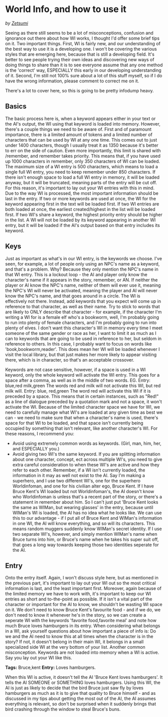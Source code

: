 # World Info, and how to use it

*by [Zetsumi](https://play.aidungeon.io/main/profile?username=Zetsumi)*

Seeing as there still seems to be a lot of misconceptions, confusion and ignorance out there about how WI works, I thought I'd offer some brief tips on it.
Two important things.
First, WI is fairly new, and our understanding of the best way to use it is a developing one.
I won't be covering the various styles that are emerging here, because that is still a developing field.
It's better to see people trying their own ideas and discovering new ways of doing things to share than it is to see everyone assume that any one method is the 'correct' way, ESPECIALLY this early in our developing understanding of it.
Second, I'm still not 100% sure about a lot of this stuff myself, so if I do have the wrong information, please comment to correct me on it.

There's a lot to cover here, so this is going to be pretty infodump heavy.

## Basics

The basic process here is, when a keyword appears either in your text or the AI's output, the WI using that keyword is loaded into memory. However, there's a couple things we need to be aware of.
First and of paramount importance, there is a limited amount of tokens and a limited number of characters that can be used by WI at any one time. This comes out to just under 1400 characters, though I usually treat it as 1350 because it's better to err on the side of caution. Even more importantly, this limit is shared with /remember, and remember takes priority. This means that, if you have used up 1000 characters in remember, only 350 characters of WI can be loaded. The maximum size of a WI entry is 500 characters, which means to load a single full WI entry, you need to keep remember under 850 characters. If there isn't enough space to load a full WI entry in memory, it will be loaded anyway, but it will be truncated, meaning parts of the entry will be cut off. For this reason, it's important to lay out your WI entries with this in mind. Due to the way WI is processed, the most important information should be last in the entry.
If two or more keywords are used at once, the WI for the keyword appearing first in the text will be loaded first. If two WI entries are both loaded at once, the earliest created/highest in the list will be loaded first. If two WI's share a keyword, the highest priority entry should be higher in the list.
A WI will not be loaded by its keyword appearing in another WI entry, but it will be loaded if the AI's output based on that entry includes its keyword.

## Keys

Just as important as what's in our WI entry, is the keywords we choose. I've seen, for example, a lot of people only using an NPC's name as a keyword, and that's a problem. Why? Because they only mention the NPC's name in that WI entry. This is a lockout loop - the AI and player only know the character's name if it appears in the story, remember, or AN. If neither the player or AI know the NPC's name, neither of them will ever use it, meaning the NPC's WI will never be activated, meaning the player and AI will never know the NPC's name, and that goes around in a circle. The WI is effectively not there. Instead, add keywords that you expect will come up in reference to that character, as well as their name. Try to stick to words that are likely to ONLY describe that character - for example, if the character I'm writing a WI for is a female elf who's a bookworm, well, I'm probably going to run into plenty of female characters, and I'm probably going to run into plenty of elves. I don't want this character's WI in memory every time I meet someone of the same gender or race as her, I want to limit it as much as I can to keywords that are going to be used in reference to her, but seldom in reference to others. In this case, I probably want to focus on words like 'book,bookworm,reader'. This does mean her WI will be loaded whenever I visit the local library, but that just makes her more likely to appear visiting there, which is in character, so that's an acceptable crossover.

Keywords are not case sensitive, however, if a space is used in a WI keyword, only the whole keyword will activate the WI entry. This goes for a space after a comma, as well as in the middle of two words. EG.
Entry: blue,red milk,green
The words red and milk will not activate this WI, but red milk will.
Entry: blue, red,green
The word red will activate this WI if it is preceded by a space. This means that in certain instances, such as "Red!" as a line of dialogue preceded by a quotation mark and not a space, it won't activate the WI.
Because of the limited character space we have for WI, we need to carefully manage what WI's are loaded at any given time as best we can - we need to make sure that when a character's name is used, there's space for that WI to be loaded, and that space isn't currently being occupied by something that isn't relevant, like another character's WI. For these reasons, I recommend you:
- Avoid using extremely common words as keywords. (Girl, man, him, her, and ESPECIALLY you.)
- Avoid giving two WI's the same keyword.
If you are splitting information about one character, concept, ect across multiple WI's, you need to give extra careful consideration to when these WI's are active and how they refer to each other. Remember, if a WI isn't currently loaded, the information in it may as well not exist to the AI. Say I'm making a superhero, and I use two different WI's, one for the superhero Worldinfoman, and one for his civilian alter ego, Bruce Kent. If I have Bruce Kent's WI loaded but not Worldinfoman's, the AI doesn't know who Worldinfoman is unless that's a recent part of the story, or there's a statement in remember about him. So I can't just put 'Bruce Kent looks the same as WIMan, but wearing glasses' in the entry, because until WIMan's WI is loaded, the AI has no idea what he looks like. We can use this to our advantage - if I put all of Bruce Kent and WIMan's information in one WI, the AI will know everything, and so will its characters. This means random muggers suddenly know WIMan's secret identity. If I use two separate WI's, however, and simply mention WIMan's name when Bruce turns into him, or Bruce's name when he takes his super suit off, that goes a long way towards keeping those two identities seperate for the AI.

## Entry

Onto the entry itself. Again, I won't discuss style here, but as mentioned in the previous part, it's important to lay out your WI out so the most critical information is last, and the least important first. Moreover, again because of the limited memory we have to work with, it's important to keep our WI entries as short and to-the-point as possible. If it isn't a vital part of the character or important for the AI to know, we shouldn't be wasting WI space on it. We don't need to know Bruce Kent's favourite food - and if we do, we don't need to know it whenever he's in the story, so we can create a seperate WI with the keywords 'favorite food,favorite meal' and note how much Bruce loves hamburgers in its entry. When considering what belongs in a WI, ask yourself questions about how important a piece of info is: Do we and the AI need to know this at all times when the character is in the story? If not, it doesn't belong in their main WI, it belongs in a small specialized side WI at the very bottom of your list.
Another common misconception. Keywords are not loaded into memory when a WI is active. Say you lay out your WI like this.

 **Tags:** Bruce,kent
 **Entry:** Loves hamburgers.

When this WI is active, it doesn't tell the AI 'Bruce Kent loves hamburgers'. It tells the AI SOMEONE or SOMETHING loves hamburgers. Using this WI, the AI is just as likely to decide that the bird Bruce just saw fly by loves hamburgers as much as it is to give that quality to Bruce himself - and as discussed in my tips about getting the most out of the AI, the AI assumes everything is relevant, so don't be surprised when it suddenly brings that bird crashing through the window to steal Bruce's buns.
